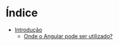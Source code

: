 # Índice

* [Introdução](chapters/1-introducao/1.1.md)
    * [Onde o Angular pode ser utilizado?](chapters/1-introducao/1.2.md)